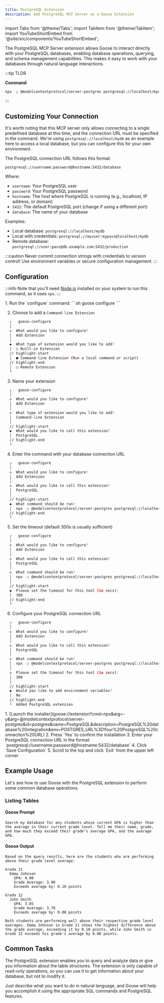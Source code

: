 ```yaml
---
title: PostgreSQL Extension
description: Add PostgreSQL MCP Server as a Goose Extension
---
```


import Tabs from '@theme/Tabs';
import TabItem from '@theme/TabItem';
import YouTubeShortEmbed from '@site/src/components/YouTubeShortEmbed';

The PostgreSQL MCP Server extension allows Goose to interact directly with your PostgreSQL databases, enabling database operations, querying, and schema management capabilities. This makes it easy to work with your databases through natural language interactions.

:::tip TLDR

**Command**
```sh
npx -y @modelcontextprotocol/server-postgres postgresql://localhost/mydb
```
:::

## Customizing Your Connection

It's worth noting that this MCP server only allows connecting to a single predefined database at this time, and the connection URL must be specified in the command. We're using `postgresql://localhost/mydb` as an example here to access a local database, but you can configure this for your own environment.

The PostgreSQL connection URL follows this format:
```
postgresql://username:password@hostname:5432/database
```

Where:
- `username`: Your PostgreSQL user
- `password`: Your PostgreSQL password
- `hostname`: The host where PostgreSQL is running (e.g., localhost, IP address, or domain)
- `5432`: The default PostgreSQL port (change if using a different port)
- `database`: The name of your database

Examples:
- Local database: `postgresql://localhost/mydb`
- Local with credentials: `postgresql://myuser:mypass@localhost/mydb`
- Remote database: `postgresql://user:pass@db.example.com:5432/production`

:::caution
Never commit connection strings with credentials to version control! Use environment variables or secure configuration management.
:::



## Configuration

:::info
Note that you'll need [Node.js](https://nodejs.org/) installed on your system to run this command, as it uses `npx`.
:::

<Tabs groupId="interface">
  <TabItem value="cli" label="Goose CLI" default>
  1. Run the `configure` command:
  ```sh
  goose configure
  ```

  2. Choose to add a `Command-line Extension`
  ```sh
    ┌   goose-configure 
    │
    ◇  What would you like to configure?
    │  Add Extension 
    │
    ◆  What type of extension would you like to add?
    │  ○ Built-in Extension 
    // highlight-start    
    │  ● Command-line Extension (Run a local command or script)
    // highlight-end    
    │  ○ Remote Extension 
    └ 
  ```

  3. Name your extension
  ```sh
    ┌   goose-configure 
    │
    ◇  What would you like to configure?
    │  Add Extension 
    │
    ◇  What type of extension would you like to add?
    │  Command-line Extension 
    │
    // highlight-start
    ◆  What would you like to call this extension?
    │  PostgreSQL
    // highlight-end
    └ 
  ```

  4. Enter the command with your database connection URL
  ```sh
    ┌   goose-configure 
    │
    ◇  What would you like to configure?
    │  Add Extension 
    │
    ◇  What would you like to call this extension?
    │  PostgreSQL
    │
    // highlight-start
    ◆  What command should be run?
    │  npx -y @modelcontextprotocol/server-postgres postgresql://localhost/mydb
    // highlight-end
    └ 
  ```  

  5. Set the timeout (default 300s is usually sufficient)
  ```sh
    ┌   goose-configure 
    │
    ◇  What would you like to configure?
    │  Add Extension 
    │
    ◇  What would you like to call this extension?
    │  PostgreSQL
    │
    ◇  What command should be run?
    │  npx -y @modelcontextprotocol/server-postgres postgresql://localhost/mydb
    │
    // highlight-start
    ◆  Please set the timeout for this tool (in secs):
    │  300
    // highlight-end
    └ 
  ```

  6. Configure your PostgreSQL connection URL
  ```sh
    ┌   goose-configure 
    │
    ◇  What would you like to configure?
    │  Add Extension 
    │
    ◇  What would you like to call this extension?
    │  PostgreSQL
    │
    ◇  What command should be run?
    │  npx -y @modelcontextprotocol/server-postgres postgresql://localhost/mydb
    │     
    ◇  Please set the timeout for this tool (in secs):
    │  300
    │    
    // highlight-start
    ◆  Would you like to add environment variables?
    │  No 
    // highlight-end
    └  Added PostgreSQL extension
  ```  

  </TabItem>
  <TabItem value="ui" label="Goose Desktop">
  1. [Launch the installer](goose://extension?cmd=npx&arg=-y&arg=@modelcontextprotocol/server-postgres&id=postgres&name=PostgreSQL&description=PostgreSQL%20database%20integration&env=POSTGRES_URL%3DYour%20PostgreSQL%20connection%20URL)
  2. Press `Yes` to confirm the installation
  3. Enter your PostgreSQL connection URL in the format: `postgresql://username:password@hostname:5432/database`
  4. Click `Save Configuration`
  5. Scroll to the top and click `Exit` from the upper left corner
  </TabItem>
</Tabs>



## Example Usage

Let's see how to use Goose with the PostgreSQL extension to perform some common database operations.

### Listing Tables

#### Goose Prompt
```
Search my database for any students whose current GPA is higher than the average in their current grade level. Tell me their name, grade, and how much they exceed their grade’s average GPA, and the average GPA.
```

#### Goose Output
```
Based on the query results, here are the students who are performing above their grade level average:

Grade 11
  Emma Johnson
    GPA: 4.00
    Grade Average: 3.90
    Exceeds average by: 0.10 points

Grade 12
  John Smith
    GPA: 3.85
    Grade Average: 3.78
    Exceeds average by: 0.08 points

Both students are performing well above their respective grade level averages. Emma Johnson in Grade 11 shows the highest difference above the grade average, exceeding it by 0.10 points, while John Smith in Grade 12 exceeds his grade's average by 0.08 points.
```

## Common Tasks

The PostgreSQL extension enables you to query and analyze data or give you information about the table structures. The extension is only capable of read-only operations, so you can use it to get information about your database, but not to modify it.

Just describe what you want to do in natural language, and Goose will help you accomplish it using the appropriate SQL commands and PostgreSQL features.
